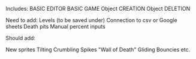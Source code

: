 Includes:
BASIC EDITOR
BASIC GAME
Object CREATION
Object DELETION

Need to add:
Levels (to be saved under)
Connection to csv or Google sheets
Death pits
Manual percent inputs

Should add:

New sprites
Tilting 
Crumbling
Spikes
"Wall of Death"
Gliding
Bouncies
etc.

